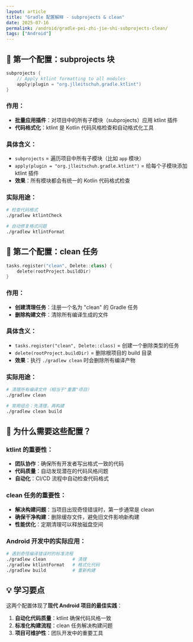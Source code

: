 ```yaml
---
layout: article
title: "Gradle 配置解释 - subprojects & clean"
date: 2025-07-16
permalink: /android/gradle-pei-zhi-jie-shi-subprojects-clean/
tags: ["Android"]
---
```


## 🔧 第一个配置：subprojects 块

```kotlin
subprojects {
    // Apply ktlint formatting to all modules
    apply(plugin = "org.jlleitschuh.gradle.ktlint")
}
```

### **作用**：
- **批量应用插件**：对项目中的所有子模块（subprojects）应用 ktlint 插件
- **代码格式化**：ktlint 是 Kotlin 代码风格检查和自动格式化工具

### **具体含义**：
- `subprojects` = 遍历项目中所有子模块（比如 `app` 模块）
- `apply(plugin = "org.jlleitschuh.gradle.ktlint")` = 给每个子模块添加 ktlint 插件
- **效果**：所有模块都会有统一的 Kotlin 代码格式检查

### **实际用途**：
```bash
# 检查代码格式
./gradlew ktlintCheck

# 自动修复格式问题
./gradlew ktlintFormat
```

## 🧹 第二个配置：clean 任务

```kotlin
tasks.register("clean", Delete::class) {
    delete(rootProject.buildDir)
}
```

### **作用**：
- **创建清理任务**：注册一个名为 "clean" 的 Gradle 任务
- **删除构建文件**：清除所有编译生成的文件

### **具体含义**：
- `tasks.register("clean", Delete::class)` = 创建一个删除类型的任务
- `delete(rootProject.buildDir)` = 删除根项目的 build 目录
- **效果**：执行 `./gradlew clean` 时会删除所有编译产物

### **实际用途**：
```bash
# 清理所有编译文件（相当于"重置"项目）
./gradlew clean

# 常用组合：先清理，再构建
./gradlew clean build
```

## 🎯 为什么需要这些配置？

### **ktlint 的重要性**：
- **团队协作**：确保所有开发者写出格式一致的代码
- **代码质量**：自动发现潜在的代码风格问题
- **自动化**：CI/CD 流程中自动检查代码格式

### **clean 任务的重要性**：
- **解决构建问题**：当项目出现奇怪错误时，第一步通常是 clean
- **确保干净构建**：删除缓存文件，避免旧文件影响新构建
- **性能优化**：定期清理可以释放磁盘空间

### **Android 开发中的实际应用**：
```bash
# 遇到奇怪编译错误时的标准流程
./gradlew clean          # 清理
./gradlew ktlintFormat   # 格式化代码  
./gradlew build          # 重新构建
```

## 💡 学习要点

这两个配置体现了**现代 Android 项目的最佳实践**：

1. **自动化代码质量**：ktlint 确保代码风格一致
2. **标准化构建流程**：clean 任务解决构建问题
3. **项目可维护性**：团队开发中的重要工具
